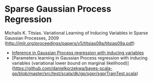 # Sparse Gaussian Process Regression

Michalis K. Titsias. Variational Learning of Inducing Variables in Sparse Gaussian Processes, 2009 (http://jmlr.org/proceedings/papers/v5/titsias09a/titsias09a.pdf)

* [Inference in Gaussian Process regression with inducing variables](https://github.com/danielkorzekwa/bayes-scala-gp/blob/master/src/test/scala/dk/gp/sgpr/sgprPredictTest)
* [Parameters learning in Gaussian Process regression with inducing variables (variational lower bound on marginal likelihood)] (https://github.com/danielkorzekwa/bayes-scala-gp/blob/master/src/test/scala/dk/gp/sgpr/sgprTrainTest.scala)